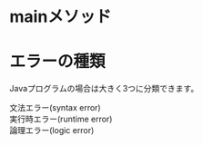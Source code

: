 # mainメソッド

# エラーの種類
Javaプログラムの場合は大きく3つに分類できます。

文法エラー(syntax error)    
実行時エラー(runtime error)   
論理エラー(logic error)   

